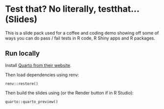 # Test that? No literally, testthat... (Slides)

This is a slide pack used for a coffee and coding demo showing off some of ways you can do pass / fail tests in R code, R Shiny apps and R packages.

## Run locally

Install [Quarto from their website](https://quarto.org/docs/get-started/).

Then load dependencies using renv:

```         
renv::restore()
```

Then build the slides using (or the Render button if in R Studio):

```         
quarto::quarto_preview()
```
